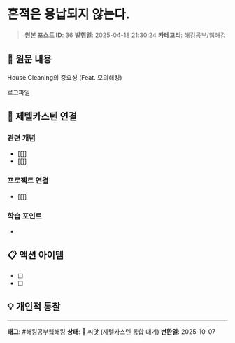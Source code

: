 # 흔적은 용납되지 않는다.

> **원본 포스트 ID**: 36
> **발행일**: 2025-04-18 21:30:24
> **카테고리**: 해킹공부/웹해킹

## 📝 원문 내용

House Cleaning의 중요성 (Feat. 모의해킹)

로그파일


## 🔗 제텔카스텐 연결

### 관련 개념
- [[]]
- [[]]

### 프로젝트 연결
- [[]]

### 학습 포인트
-

## 📋 액션 아이템
- [ ]
- [ ]

## 💡 개인적 통찰



---

**태그**: #해킹공부웹해킹
**상태**: 🌱 씨앗 (제텔카스텐 통합 대기)
**변환일**: 2025-10-07
